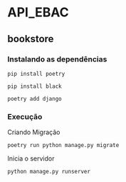 # API_EBAC

## bookstore

### Instalando as dependências
```
pip install poetry
```
```
pip install black
```
```
poetry add django
```

### Execução
Criando Migração
```
poetry run python manage.py migrate
```
Inicia o servidor
```
python manage.py runserver
```
